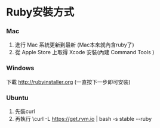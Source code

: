 Ruby安裝方式
=========

### Mac

1. 進行 Mac 系統更新到最新 (Mac本來就內含ruby了)
2. 從 Apple Store 上取得 Xcode 安裝(內建 Command Tools )

### Windows

下載 http://rubyinstaller.org (一直按下一步即可安裝)

### Ubuntu
1. 先裝curl
2. 再執行 \curl -L https://get.rvm.io | bash -s stable --ruby
